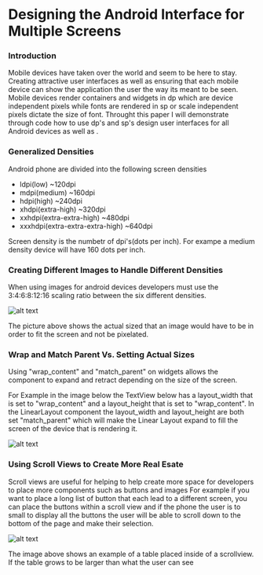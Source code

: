 # Designing the Android Interface for Multiple Screens

### Introduction
Mobile devices have taken over the world and seem to be here to stay. Creating attractive user interfaces as well as ensuring that each mobile device can show the application the user the way its meant to be seen. Mobile devices render containers and widgets in dp which are device independent pixels while fonts are rendered in sp or scale independent pixels dictate the size of font. Throught this paper I will demonstrate through code how to use dp's and sp's design user interfaces for all Android devices as well as .

### Generalized Densities
Android phone are divided into the following screen densities
+ ldpi(low) ~120dpi
+ mdpi(medium) ~160dpi
+ hdpi(high) ~240dpi
+ xhdpi(extra-high) ~320dpi
+ xxhdpi(extra-extra-high) ~480dpi
+ xxxhdpi(extra-extra-extra-high) ~640dpi

Screen density is the numbetr of dpi's(dots per inch).
For exampe a medium density device will have 160 dots per inch.

### Creating Different Images to Handle Different Densities
When using images for android devices developers must use the 3:4:6:8:12:16 scaling ratio between the six different densities.

![alt text](http://developer.android.com/images/screens_support/screens-densities.png "Image depicting how images are sized for diffent densities")

 The picture above shows the actual sized that an image would have to be in order to fit the screen and not be pixelated.
### Wrap and Match Parent Vs. Setting Actual Sizes
Using "wrap_content" and "match_parent" on widgets allows the component to expand and retract depending on the size of the screen.

For Example in the image below the TextView below has a layout_width that is set to "wrap_content" and a layout_height that is set to "wrap_content". In the LinearLayout component the layout_width and layout_height are both set "match_parent" which will make the Linear Layout expand to fill the screen of the device that is rendering it.

![alt text](http://themasterworld.com/wp-content/uploads/2015/04/Alt-Tag-android-linear-layout.png "Image depicting use of match_parent and wrap_content")

### Using Scroll Views to Create More Real Esate

Scroll views are useful for helping to help create more space for developers to place more components such as buttons and images
For example if you want to place a long list of button that each lead to a different screen, you can place the buttons within a scroll view and if the phone the user is to small to display all the buttons the user will be able to scroll down to the bottom of the page and make their selection.

![alt text](http://androideity.com/wp-content/uploads/2011/07/ScrollView01.png "Image depicting use of scroll view")

The image above shows an example of a table placed inside of a scrollview. If the table grows to be larger than what the user can see

